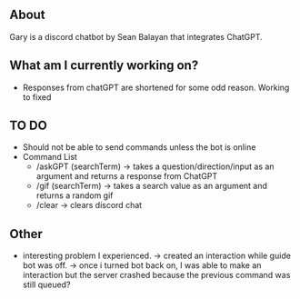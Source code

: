 ## About
Gary is a discord chatbot by Sean Balayan that integrates ChatGPT.


## What am I currently working on?
- Responses from chatGPT are shortened for some odd reason. Working to fixed


## TO DO
- Should not be able to send commands unless the bot is online
- Command List
    - /askGPT (searchTerm) -> takes a question/direction/input as an argument and returns a response from ChatGPT
    - /gif (searchTerm) -> takes a search value as an argument and returns a random gif
    - /clear -> clears discord chat


## Other
- interesting problem I experienced. 
    -> created an interaction while guide bot was off. 
    -> once i turned bot back on, I was able to make an interaction but the server crashed because the previous command was still queued?